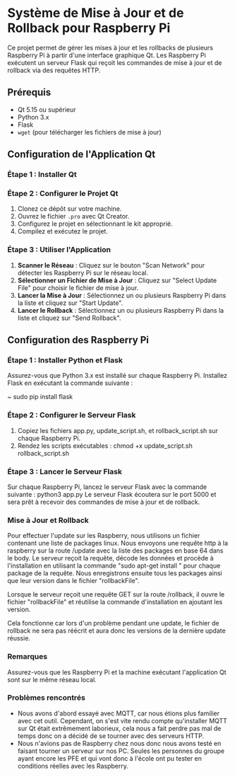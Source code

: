 # Système de Mise à Jour et de Rollback pour Raspberry Pi

Ce projet permet de gérer les mises à jour et les rollbacks de plusieurs Raspberry Pi à partir d'une interface graphique Qt. Les Raspberry Pi exécutent un serveur Flask qui reçoit les commandes de mise à jour et de rollback via des requêtes HTTP.

## Prérequis

- Qt 5.15 ou supérieur
- Python 3.x
- Flask
- `wget` (pour télécharger les fichiers de mise à jour)

## Configuration de l'Application Qt

### Étape 1 : Installer Qt

### Étape 2 : Configurer le Projet Qt

1. Clonez ce dépôt sur votre machine.
2. Ouvrez le fichier `.pro` avec Qt Creator.
3. Configurez le projet en sélectionnant le kit approprié.
4. Compilez et exécutez le projet.

### Étape 3 : Utiliser l'Application

1. **Scanner le Réseau** : Cliquez sur le bouton "Scan Network" pour détecter les Raspberry Pi sur le réseau local.
2. **Sélectionner un Fichier de Mise à Jour** : Cliquez sur "Select Update File" pour choisir le fichier de mise à jour.
3. **Lancer la Mise à Jour** : Sélectionnez un ou plusieurs Raspberry Pi dans la liste et cliquez sur "Start Update".
4. **Lancer le Rollback** : Sélectionnez un ou plusieurs Raspberry Pi dans la liste et cliquez sur "Send Rollback".

## Configuration des Raspberry Pi

### Étape 1 : Installer Python et Flask

Assurez-vous que Python 3.x est installé sur chaque Raspberry Pi. Installez Flask en exécutant la commande suivante :

~ sudo pip install flask

### Étape 2 : Configurer le Serveur Flask

1. Copiez les fichiers app.py, update_script.sh, et rollback_script.sh sur chaque Raspberry Pi.
2. Rendez les scripts exécutables : chmod +x update_script.sh rollback_script.sh

### Étape 3 : Lancer le Serveur Flask
Sur chaque Raspberry Pi, lancez le serveur Flask avec la commande suivante : python3 app.py
Le serveur Flask écoutera sur le port 5000 et sera prêt à recevoir des commandes de mise à jour et de rollback.

### Mise à Jour et Rollback
Pour effectuer l'update sur les Raspberry, nous utilisons un fichier contenant une liste de packages linux. Nous envoyons une requête http à la raspberry sur la route /update avec la liste des packages en base 64 dans le body.
Le serveur reçoit la requête, décode les données et procède à l'installation en utilisant la commande "sudo apt-get install <package>" pour chaque package de la requête.
Nous enregistrons ensuite tous les packages ainsi que leur version dans le fichier "rollbackFile".  

Lorsque le serveur reçoit une requête GET sur la route /rollback, il ouvre le fichier "rollbackFile" et réutilise la commande d'installation en ajoutant les version.  

Cela fonctionne car lors d'un problème pendant une update, le fichier de rollback ne sera pas réécrit et aura donc les versions de la dernière update réussie. 

### Remarques
Assurez-vous que les Raspberry Pi et la machine exécutant l'application Qt sont sur le même réseau local.

### Problèmes rencontrés
- Nous avons d'abord essayé avec MQTT, car nous étions plus familier avec cet outil. Cependant, on s'est vite rendu compte qu'installer MQTT sur Qt était extrêmement laborieux, cela nous a fait perdre pas mal de temps donc on a décidé de se tourner avec des serveurs HTTP.
- Nous n'avions pas de Raspberry chez nous donc nous avons testé en faisant tourner un serveur sur nos PC. Seules les personnes du groupe ayant encore les PFE et qui vont donc à l'école ont pu tester en conditions réelles avec les Raspberry.

